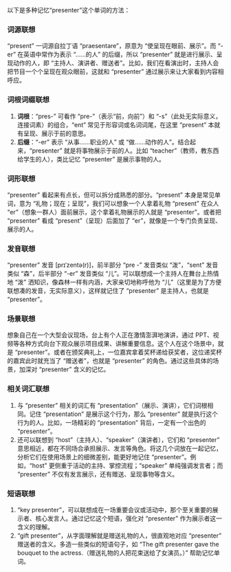 以下是多种记忆“presenter”这个单词的方法：

### 词源联想
“present” 一词源自拉丁语 “praesentare”，原意为 “使呈现在眼前、展示”。而 “-er” 在英语中常作为表示 “……的人” 的后缀，所以 “presenter” 就是进行展示、呈现动作的人，即 “主持人、演讲者、赠送者”。比如，我们在看演出时，主持人会把节目一个个呈现在观众眼前，这就和 “presenter” 通过展示来让大家看到内容相呼应。

### 词根词缀联想
1. **词根**：“pres-” 可看作 “pre-”（表示“前，向前”）和 “-s”（此处无实际意义，连接词素）的组合，“ent” 常见于形容词或名词词尾，在这里 “present” 本就有呈现、展示于前的意思。
2. **后缀**：“-er” 表示 “从事……职业的人” 或 “做……动作的人”。结合起来，“presenter” 就是将事物展示于前的人。比如 “teacher”（教师，教东西给学生的人），类比记忆 “presenter” 是展示事物的人。

### 词形联想
“presenter” 看起来有点长，但可以拆分成熟悉的部分。“present” 本身是常见单词，意为 “礼物；现在；呈现”，我们可以想象一个人拿着礼物 “present” 在众人 “er”（想象一群人）面前展示，这个拿着礼物展示的人就是 “presenter”。或者把 “presenter” 看成 “present”（呈现）后面加了 “er”，就像是一个专门负责呈现、展示的人。

### 发音联想
“presenter” 发音 [prɪˈzentə(r)]，前半部分 “pre -” 发音类似 “泼”，“sent” 发音类似 “森”，后半部分 “-er” 发音类似 “儿”。可以联想成一个主持人在舞台上热情地 “泼” 洒知识，像森林一样有内涵，大家亲切地称呼他为 “儿”（这里是为了方便联想凑的发音，无实际意义），这样就记住了 “presenter” 是主持人，也就是 “presenter”。

### 场景联想
想象自己在一个大型会议现场，台上有个人正在激情澎湃地演讲，通过 PPT、视频等各种方式向台下观众展示项目成果、讲解重要信息。这个人在这个场景中，就是 “presenter”。或者在颁奖典礼上，一位嘉宾拿着奖杯递给获奖者，这位递奖杯的嘉宾此时就充当了 “赠送者”，也就是 “presenter” 的角色。通过这些具体的场景，加深对 “presenter” 含义的记忆。

### 相关词汇联想
1. 与 “presenter” 相关的词汇有 “presentation”（展示、演讲），它们词根相同。记住 “presentation” 是展示这个行为，那么 “presenter” 就是执行这个行为的人。比如，一场精彩的 “presentation” 背后，一定有一个出色的 “presenter”。
2. 还可以联想到 “host”（主持人）、“speaker”（演讲者），它们和 “presenter” 意思相近，都在不同场合承担展示、发言等角色。将这几个词放在一起记忆，分析它们在使用场景上的细微差别，能更好地记住 “presenter”。例如，“host” 更侧重于活动的主持、掌控流程；“speaker” 单纯强调发言者；而 “presenter” 不仅有发言展示，还有赠送、呈现事物等含义。

### 短语联想
1. “key presenter”，可以联想成在一场重要会议或活动中，那个至关重要的展示者、核心发言人。通过记忆这个短语，强化对 “presenter” 作为展示者这一含义的理解。
2. “gift presenter”，从字面理解就是赠送礼物的人，很直观地对应 “presenter” 赠送者的含义。多造一些类似的短语句子，如 “The gift presenter gave the bouquet to the actress.（赠送礼物的人把花束送给了女演员。）” 帮助记忆单词。 
